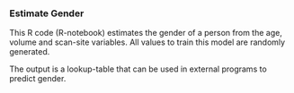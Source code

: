### Estimate Gender

This R code (R-notebook) estimates the gender of a person from the age, volume and scan-site variables. All values to train this model are randomly generated.

The output is a lookup-table that can be used in external programs to predict gender.
